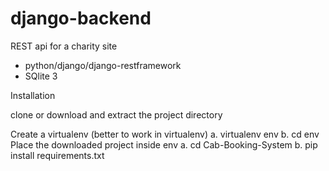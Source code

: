 # django-backend
REST api for a charity site 
- python/django/django-restframework
- SQlite 3

Installation

clone or download and extract the project directory

Create a virtualenv (better to work in virtualenv)
a. virtualenv env
b. cd env
Place the downloaded project inside env
a. cd Cab-Booking-System
b. pip install requirements.txt
